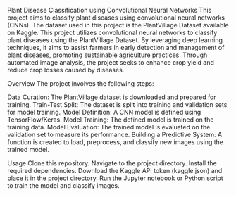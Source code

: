 Plant Disease Classification using Convolutional Neural Networks
This project aims to classify plant diseases using convolutional neural networks (CNNs). The dataset used in this project is the PlantVillage Dataset available on Kaggle.
This project utilizes convolutional neural networks to classify plant diseases using the PlantVillage Dataset.
By leveraging deep learning techniques, it aims to assist farmers in early detection and management of plant diseases, promoting sustainable agriculture practices.
Through automated image analysis, the project seeks to enhance crop yield and reduce crop losses caused by diseases.

Overview
The project involves the following steps:

Data Curation: The PlantVillage dataset is downloaded and prepared for training.
Train-Test Split: The dataset is split into training and validation sets for model training.
Model Definition: A CNN model is defined using TensorFlow/Keras.
Model Training: The defined model is trained on the training data.
Model Evaluation: The trained model is evaluated on the validation set to measure its performance.
Building a Predictive System: A function is created to load, preprocess, and classify new images using the trained model.

Usage
Clone this repository.
Navigate to the project directory.
Install the required dependencies.
Download the Kaggle API token (kaggle.json) and place it in the project directory.
Run the Jupyter notebook or Python script to train the model and classify images.
